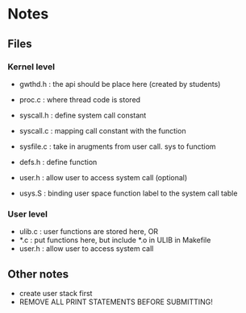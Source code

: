 # Notes

## Files

### Kernel level
- gwthd.h 	: the api should be place here (created by students)
- proc.c	: where thread code is stored

- syscall.h : define system call constant
- syscall.c : mapping call constant with the function
- sysfile.c : take in arugments from user call. sys to functiom
- defs.h	: define function
- user.h 	: allow user to access system call (optional)
- usys.S	: binding user space function label to the system call table

### User level
- ulib.c	: user functions are stored here, OR
- *.c		: put functions here, but include *.o in ULIB in Makefile
- user.h	: allow user to access system call

## Other notes

- create user stack first
- REMOVE ALL PRINT STATEMENTS BEFORE SUBMITTING!